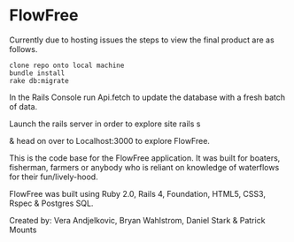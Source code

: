 # FlowFree

Currently due to hosting issues the steps to view the final product are as follows.

    clone repo onto local machine
    bundle install
    rake db:migrate

In the Rails Console run
    Api.fetch
to update the database with a fresh batch of data.

Launch the rails server in order to explore site
    rails s

& head on over to Localhost:3000 to explore FlowFree.

This is the code base for the FlowFree application.  It was built for boaters, fisherman, farmers or anybody who is reliant on knowledge of waterflows for their fun/lively-hood.

FlowFree was built using Ruby 2.0, Rails 4, Foundation, HTML5, CSS3, Rspec & Postgres SQL.

Created by: Vera Andjelkovic, Bryan Wahlstrom, Daniel Stark & Patrick Mounts
